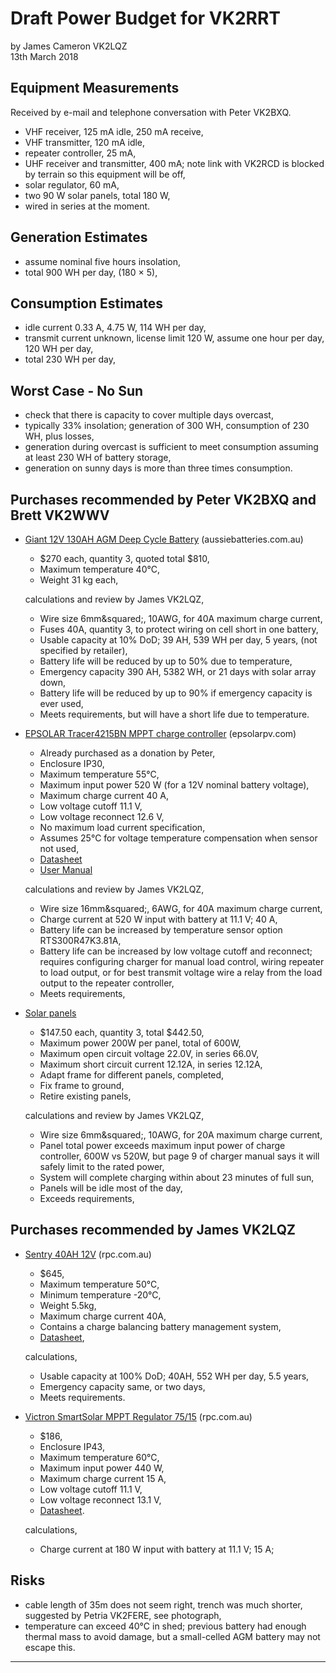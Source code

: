 # Draft Power Budget for VK2RRT

by James Cameron VK2LQZ<br>
13th March 2018


## Equipment Measurements

Received by e-mail and telephone conversation with Peter VK2BXQ.

* VHF receiver, 125 mA idle, 250 mA receive,
* VHF transmitter, 120 mA idle,
* repeater controller, 25 mA,
* UHF receiver and transmitter, 400 mA; note link with VK2RCD is blocked by terrain so this equipment will be off,
* solar regulator, 60 mA,
* two 90 W solar panels, total 180 W,
* wired in series at the moment.

## Generation Estimates

* assume nominal five hours insolation,
* total 900 WH per day, (180 &times; 5),

## Consumption Estimates

* idle current 0.33 A, 4.75 W, 114 WH per day,
* transmit current unknown, license limit 120 W, assume one hour per day, 120 WH per day,
* total 230 WH per day,

## Worst Case - No Sun

* check that there is capacity to cover multiple days overcast,
* typically 33% insolation; generation of 300 WH, consumption of 230 WH, plus losses,
* generation during overcast is sufficient to meet consumption assuming at least 230 WH of battery storage,
* generation on sunny days is more than three times consumption.

## Purchases recommended by Peter VK2BXQ and Brett VK2WWV

* [Giant 12V 130AH AGM Deep Cycle Battery](https://www.aussiebatteries.com.au/batteries/deep-cycle-agm/130ah-12v-agm-deep-cycle-battery) (aussiebatteries.com.au)
    * $270 each, quantity 3, quoted total $810,
    * Maximum temperature 40&deg;C,
    * Weight 31 kg each,

  calculations and review by James VK2LQZ,

    * Wire size 6mm&squared;, 10AWG, for 40A maximum charge current,
    * Fuses 40A, quantity 3, to protect wiring on cell short in one battery,
    * Usable capacity at 10% DoD; 39 AH, 539 WH per day, 5 years, (not specified by retailer),
    * Battery life will be reduced by up to 50% due to temperature,
    * Emergency capacity 390 AH, 5382 WH, or 21 days with solar array down,
    * Battery life will be reduced by up to 90% if emergency capacity is ever used,
    * Meets requirements, but will have a short life due to temperature.

* [EPSOLAR Tracer4215BN MPPT charge controller](http://www.epsolarpv.com/en/index.php/Product/pro_content/id/573/am_id/136) (epsolarpv.com)

    * Already purchased as a donation by Peter,
    * Enclosure IP30,
    * Maximum temperature 55&deg;C,
    * Maximum input power 520 W (for a 12V nominal battery voltage),
    * Maximum charge current 40 A,
    * Low voltage cutoff 11.1 V,
    * Low voltage reconnect 12.6 V,
    * No maximum load current specification,
    * Assumes 25&deg;C for voltage temperature compensation when sensor not used,
    * [Datasheet](http://www.epsolarpv.com/en/uploads/news/201512/1449124059577504.pdf)
    * [User Manual](http://www.epsolarpv.com/en/uploads/news/201710/1508813495487522.pdf)

  calculations and review by James VK2LQZ,

    * Wire size 16mm&squared;, 6AWG, for 40A maximum charge current,
    * Charge current at 520 W input with battery at 11.1 V; 40 A,
    * Battery life can be increased by temperature sensor option RTS300R47K3.81A,
    * Battery life can be increased by low voltage cutoff and reconnect; requires configuring charger for manual load control, wiring repeater to load output, or for best transmit voltage wire a relay from the load output to the repeater controller,
    * Meets requirements,

* [Solar panels](http://www.lowenergydevelopments.com.au/solarpanels-poly-mono/solar-panels-upto-200w-morethan-100w/200-Watt-12v-Solar-Panel-Monocrystalline)

    * $147.50 each, quantity 3, total $442.50,
    * Maximum power 200W per panel, total of 600W,
    * Maximum open circuit voltage 22.0V, in series 66.0V,
    * Maximum short circuit current 12.12A, in series 12.12A,
    * Adapt frame for different panels, completed,
    * Fix frame to ground,
    * Retire existing panels,

  calculations and review by James VK2LQZ,

    * Wire size 6mm&squared;, 10AWG, for 20A maximum charge current,
    * Panel total power exceeds maximum input power of charge controller, 600W vs 520W, but page 9 of charger manual says it will safely limit to the rated power,
    * System will complete charging within about 23 minutes of full sun,
    * Panels will be idle most of the day,
    * Exceeds requirements,

## Purchases recommended by James VK2LQZ

* [Sentry 40AH 12V](https://www.rpc.com.au/catalog/sentry-lithium-battery-40ah-12v-p-4588.html) (rpc.com.au)

    * $645,
    * Maximum temperature 50&deg;C,
    * Minimum temperature -20&deg;C,
    * Weight 5.5kg,
    * Maximum charge current 40A,
    * Contains a charge balancing battery management system,
    * [Datasheet](https://www.rpc.com.au/pdf/sentry_12V40S_datasheet.pdf),

  calculations,

    * Usable capacity at 100% DoD; 40AH, 552 WH per day, 5.5 years,
    * Emergency capacity same, or two days,
    * Meets requirements.

* [Victron SmartSolar MPPT Regulator 75/15](https://www.rpc.com.au/catalog/victron-smartsolar-mppt-regulator-75v-15a-p-4624.html) (rpc.com.au)

    * $186,
    * Enclosure IP43,
    * Maximum temperature 60&deg;C,
    * Maximum input power 440 W,
    * Maximum charge current 15 A,
    * Low voltage cutoff 11.1 V,
    * Low voltage reconnect 13.1 V,
    * [Datasheet](https://www.rpc.com.au/pdf/victron_SmartSolar_MPPT_75-100_10-20_datasheet.pdf).

  calculations,

    * Charge current at 180 W input with battery at 11.1 V; 15 A;

## Risks

* cable length of 35m does not seem right, trench was much shorter, suggested by Petria VK2FERE, see photograph,
* temperature can exceed 40&deg;C in shed; previous battery had enough thermal mass to avoid damage, but a small-celled AGM battery may not escape this.

----

